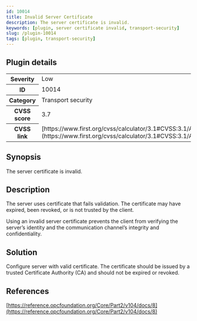 ```yaml
---
id: 10014
title: Invalid Server Certificate
description: The server certificate is invalid.
keywords: [plugin, server certificate invalid, transport-security]
slug: /plugin-10014
tags: [plugin, transport-security]
---
```


## Plugin details

<table>
  <tr>
    <th>Severity</th>
    <td>Low</td>
  </tr>
  <tr>
    <th>ID</th>
    <td>10014</td>
  </tr>
    <tr>
    <th>Category</th>
    <td>Transport security</td>
  </tr>
    <tr>
    <th>CVSS score</th>
    <td>3.7</td>
  </tr>
  <tr>
    <th>CVSS link</th>
    <td>[https://www.first.org/cvss/calculator/3.1#CVSS:3.1/AV:A/AC:H/PR:N/UI:R/S:U/C:L/I:L/A:N](https://www.first.org/cvss/calculator/3.1#CVSS:3.1/AV:A/AC:H/PR:N/UI:R/S:U/C:L/I:L/A:N)</td>
  </tr>
</table>

## Synopsis

The server certificate is invalid.

## Description

The server uses certificate that fails validation. The certificate may have expired, been revoked, or is not trusted by the client.

Using an invalid server certificate prevents the client from verifying the server’s identity and the communication channel’s integrity and confidentiality.

## Solution

Configure server with valid certificate. The certificate should be issued by a trusted Certificate Authority (CA) and should not be expired or revoked.

## References
[https://reference.opcfoundation.org/Core/Part2/v104/docs/8](https://reference.opcfoundation.org/Core/Part2/v104/docs/8)
